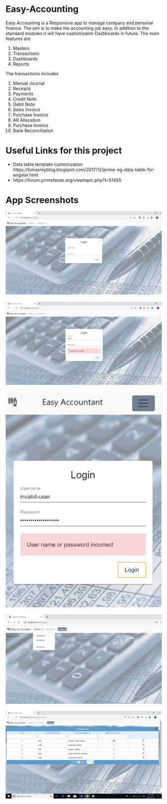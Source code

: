 # Easy-Accounting

Easy Accounting is a Responsive app to manage company and personal finance. The aim is to make the accounting job easy. In addition to the standard modules it will have customizable Dashboards in future. The main features are 

<ol>
  <li>Masters</li>
  <li>Transactions</li>
  <li>Dashboards</li>
  <li>Reports</li>
</ol>

The transactions includes 

<ol>
  <li>Manual Journal</li>
  <li>Receipts</li>
  <li>Payments</li>
  <li>Credit Note</li>
  <li>Debit Note</li>
  <li>Sales Invoice</li>
  <li>Purchase Invoice</li>
  <li>AR Allocation</li>
  <li>Purchase Invoice</li>
  <li>Bank Reconciliation</li>
</ol>

# Useful Links for this project
<ul>
  <li>Data table template customization https://kimsereyblog.blogspot.com/2017/12/prime-ng-data-table-for-angular.html </li>
  <li>https://forum.primefaces.org/viewtopic.php?t=51455</li>
</ul>

# App Screenshots

<div style='padding-bottom: 20px'>
  <img src='https://raw.githubusercontent.com/bala-itpro-channel/Easy-Accounting/master/src/screen-shots/01-login.png' />
</div>
<div style='padding-bottom: 20px'>
  <img src='https://raw.githubusercontent.com/bala-itpro-channel/Easy-Accounting/master/src/screen-shots/02-login.png' />
</div>
<div style='padding-bottom: 20px'>
  <img src='https://raw.githubusercontent.com/bala-itpro-channel/Easy-Accounting/master/src/screen-shots/03-login-error.png' />
</div>
<div style='padding-bottom: 20px'>
  <img src='https://raw.githubusercontent.com/bala-itpro-channel/Easy-Accounting/master/src/screen-shots/04-menu.png' />
</div>
<div style='padding-bottom: 20px'>
  <img src='https://raw.githubusercontent.com/bala-itpro-channel/Easy-Accounting/master/src/screen-shots/05-currency-master.png' />
</div>
